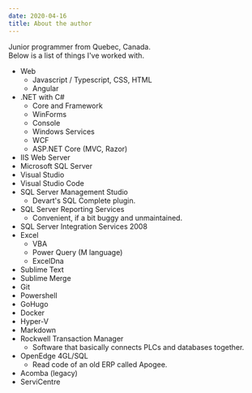 ```yaml
---
date: 2020-04-16
title: About the author
---
```


Junior programmer from Quebec, Canada.  
Below is a list of things I've worked with.

- Web
    + Javascript / Typescript, CSS, HTML
    + Angular
- .NET with C#
    + Core and Framework
    + WinForms
    + Console
    + Windows Services
    + WCF
    + ASP.NET Core (MVC, Razor)
- IIS Web Server
- Microsoft SQL Server
- Visual Studio
- Visual Studio Code
- SQL Server Management Studio
    + Devart's SQL Complete plugin.
- SQL Server Reporting Services
    + Convenient, if a bit buggy and unmaintained.
- SQL Server Integration Services 2008
- Excel
    + VBA
    + Power Query (M language)
    + ExcelDna
- Sublime Text
- Sublime Merge
- Git
- Powershell
- GoHugo
- Docker
- Hyper-V
- Markdown
- Rockwell Transaction Manager
    + Software that basically connects PLCs and databases together.
- OpenEdge 4GL/SQL
    + Read code of an old ERP called Apogee.
- Acomba (legacy)
- ServiCentre
